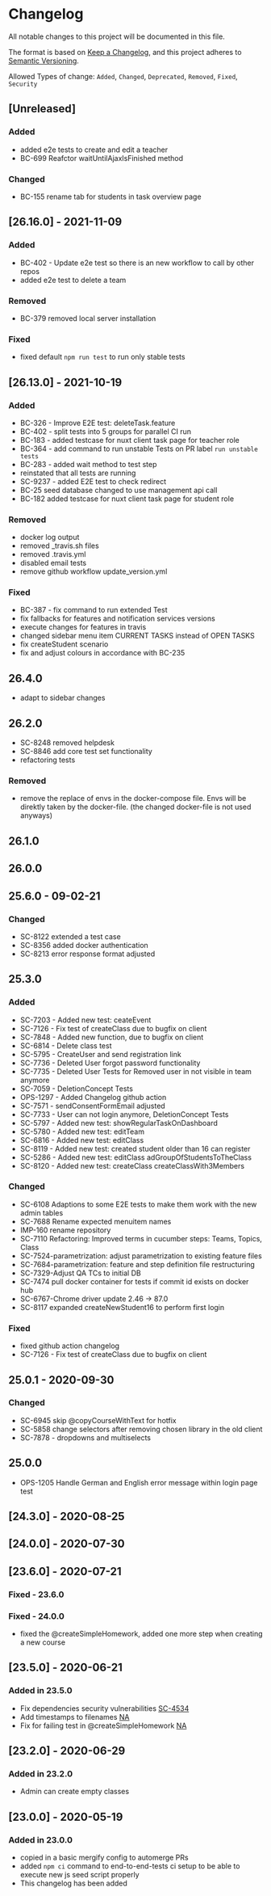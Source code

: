 # Changelog

All notable changes to this project will be documented in this file.

The format is based on [Keep a Changelog](https://keepachangelog.com/en/1.0.0/), and this project adheres to [Semantic Versioning](https://semver.org/spec/v2.0.0.html).

Allowed Types of change: `Added`, `Changed`, `Deprecated`, `Removed`, `Fixed`, `Security`

## [Unreleased]

### Added

- added e2e tests to create and edit a teacher
- BC-699 Reafctor waitUntilAjaxIsFinished method

### Changed

- BC-155 rename tab for students in task overview page

## [26.16.0] - 2021-11-09

### Added

- BC-402 - Update e2e test so there is an new workflow to call by other repos
- added e2e test to delete a team

### Removed

- BC-379 removed local server installation

### Fixed

- fixed default `npm run test` to run only stable tests

## [26.13.0] - 2021-10-19

### Added

- BC-326 - Improve E2E test: deleteTask.feature
- BC-402 - split tests into 5 groups for parallel CI run
- BC-183 - added testcase for nuxt client task page for teacher role
- BC-364 - add command to run unstable Tests on PR label `run unstable tests`
- BC-283 - added wait method to test step
- reinstated that all tests are running
- SC-9237 - added E2E test to check redirect
- BC-25 seed database changed to use management api call
- BC-182 added testcase for nuxt client task page for student role

### Removed

- docker log output
- removed \_travis.sh files
- removed .travis.yml
- disabled email tests
- remove github workflow update_version.yml

### Fixed

- BC-387 - fix command to run extended Test
- fix fallbacks for features and notification services versions
- execute changes for features in travis
- changed sidebar menu item CURRENT TASKS instead of OPEN TASKS
- fix createStudent scenario
- fix and adjust colours in accordance with BC-235

## 26.4.0

- adapt to sidebar changes

## 26.2.0

- SC-8248 removed helpdesk
- SC-8846 add core test set functionality
- refactoring tests

### Removed

- remove the replace of envs in the docker-compose file. Envs will be direktly taken by the docker-file. (the changed docker-file is not used anyways)

## 26.1.0

## 26.0.0

## 25.6.0 - 09-02-21

### Changed

- SC-8122 extended a test case
- SC-8356 added docker authentication
- SC-8213 error response format adjusted

## 25.3.0

### Added

- SC-7203 - Added new test: ceateEvent
- SC-7126 - Fix test of createClass due to bugfix on client
- SC-7848 - Added new function, due to bugfix on client
- SC-6814 - Delete class test
- SC-5795 - CreateUser and send registration link
- SC-7736 - Deleted User forgot password functionality
- SC-7735 - Deleted User Tests for Removed user in not visible in team anymore
- SC-7059 - DeletionConcept Tests
- OPS-1297 - Added Changelog github action
- SC-7571 - sendConsentFormEmail adjusted
- SC-7733 - User can not login anymore, DeletionConcept Tests
- SC-5797 - Added new test: showRegularTaskOnDashboard
- SC-5780 - Added new test: editTeam
- SC-6816 - Added new test: editClass
- SC-8119 - Added new test: created student older than 16 can register
- SC-5286 - Added new test: editClass adGroupOfStudentsToTheClass
- SC-8120 - Added new test: createClass createClassWith3Members

### Changed

- SC-6108 Adaptions to some E2E tests to make them work with the new admin tables
- SC-7688 Rename expected menuitem names
- IMP-160 rename repository
- SC-7110 Refactoring: Improved terms in cucumber steps: Teams, Topics, Class
- SC-7524-parametrization: adjust parametrization to existing feature files
- SC-7684-parametrization: feature and step definition file restructuring
- SC-7329-Adjust QA TCs to initial DB
- SC-7474 pull docker container for tests if commit id exists on docker hub
- SC-6767-Chrome driver update 2.46 -> 87.0
- SC-8117 expanded createNewStudent16 to perform first login

### Fixed

- fixed github action changelog
- SC-7126 - Fix test of createClass due to bugfix on client

## 25.0.1 - 2020-09-30

### Changed

- SC-6945 skip @copyCourseWithText for hotfix
- SC-5858 change selectors after removing chosen library in the old client
- SC-7878 - dropdowns and multiselects

## 25.0.0

- OPS-1205 Handle German and English error message within login page test

## [24.3.0] - 2020-08-25

## [24.0.0] - 2020-07-30

## [23.6.0] - 2020-07-21

### Fixed - 23.6.0

### Fixed - 24.0.0

- fixed the @createSimpleHomework, added one more step when creating a new course

## [23.5.0] - 2020-06-21

### Added in 23.5.0

- Fix dependencies security vulnerabilities [SC-4534](https://github.com/hpi-schul-cloud/end-to-end-tests/pull/78)
- Add timestamps to filenames [NA](https://github.com/hpi-schul-cloud/end-to-end-tests/pull/75)
- Fix for failing test in @createSimpleHomework [NA](https://github.com/hpi-schul-cloud/end-to-end-tests/pull/72)

## [23.2.0] - 2020-06-29

### Added in 23.2.0

- Admin can create empty classes

## [23.0.0] - 2020-05-19

### Added in 23.0.0

- copied in a basic mergify config to automerge PRs
- added `npm ci` command to end-to-end-tests ci setup to be able to execute new js seed script properly
- This changelog has been added
